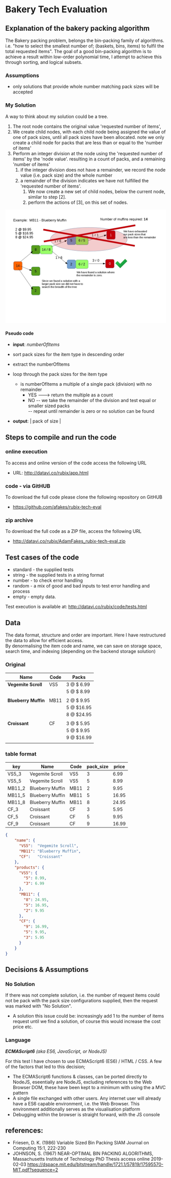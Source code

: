 
# Bakery Tech Evaluation

## Explanation of the bakery packing algorithm 
The Bakery packing problem, belongs the bin-packing family of algorithms. i.e. "how to select the smallest number of; (baskets, bins, items) to fulfil the total requested items". The goal of a good bin-packing algorithm is to achieve a result within low-order  polynomial time, I attempt to achieve this through sorting, and logical subsets. 

### Assumptions
 - only solutions that provide whole number matching pack sizes will be accepted  

### My Solution
A way to think about my solution could be a tree. 
 1. The root node contains the original value 'requested number of items', 
 1. We create child nodes,  with each child node being assigned the value of one of pack sizes, until all pack sizes have been allocated. note we only create a child node for packs that are less than or equal to the 'number of items'  
 1. Perform an integer division at the node using the 'requested number of items' by the 'node value'. resulting in a count of packs, and a remaining 'number of items'
    1. if the integer division does not have a remainder, we record the node value (i.e. pack size) and the whole number
    1. a remainder of the division indicates we have not fulfilled the 'requested number of items'.  
        1. We now create a new set of child nodes, below the current node, similar to step [2].  
        1. perform the actions of [3], on this set of nodes.


![visual representation of algorithm](doc/images/diagrams.jpg?raw=true "visual representation of algorithm")

#### Pseudo code

  - **input**: _numberOfItems_

  - sort pack sizes for the item type in descending order 
  - extract the numberOfItems
  - loop through the pack sizes for the item type  
    - is numberOfItems a multiple of a single pack (division) with no remainder
      - YES ---> return the multiple as a count 
      - NO 
        -- we take the remainder of the division and test equal or smaller sized packs             
        -- repeat until remainder is zero or no solution can be found 

  - **output**: | pack of size |


## Steps to compile and run the code  

### online execution
To access and online version of the code access the following URL
 - URL: http://datavi.co/rubix/app.html 

### code - via GitHUB
To download the full code please clone the following repository on GitHUB 
 - https://github.com/afakes/rubix-tech-eval 

### zip archive  
To download the full code as a ZIP file, access the following URL
 - http://datavi.co/rubix/AdamFakes_rubix-tech-eval.zip 




## Test cases of the code
 
 - standard - the supplied tests
 - string   - the supplied tests in a string format
 - number   - to check error handling 
 - random   - a mix of good and bad inputs to test error handling and process
 - empty    - empty data. 

Test execution is available at: http://datavi.co/rubix/code/tests.html 




## Data 
The data format, structure and order are important. Here I have restructured the data to allow for efficient access.  
By denormalising the item code and name, we can save on storage space, search time, and indexing (depending on the backend storage solution) 
 
### Original 

|  Name                | Code | Packs      |
| -------------------- | ---- | ---------- | 
| **Vegemite Scroll**  | VS5  | 3 @ $ 6.99 | 
|                      |      | 5 @ $ 8.99 |
|                      |      |            |
| **Blueberry Muffin** | MB11 | 2 @ $ 9.95 |  
|                      |      | 5 @ $16.95 |  
|                      |      | 8 @ $24.95 | 
|                      |      |            |
| **Croissant**        | CF   | 3 @ $ 5.95 |  
|                      |      | 5 @ $ 9.95 |  
|                      |      | 9 @ $16.99 | 
|                      |      |            |

### table format 

| key   |  Name                | Code | pack_size  | price |
| ----- | -------------------- | ---- | ---------- | ----- | 
| VS5_3 | Vegemite Scroll      | VS5  | 3          |  6.99 | 
| VS5_5 | Vegemite Scroll      | VS5  | 5          |  8.99 |
| MB11_2| Blueberry Muffin     | MB11 | 2          |  9.95 |  
| MB11_5| Blueberry Muffin     | MB11 | 5          | 16.95 |  
| MB11_8| Blueberry Muffin     | MB11 | 8          | 24.95 | 
| CF_3  | Croissant            | CF   | 3          |  5.95 |  
| CF_5  | Croissant            | CF   | 5          |  9.95 |  
| CF_9  | Croissant            | CF   | 9          | 16.99 | 


```json
{
    "name": {
      "VS5":  "Vegemite Scroll",
      "MB11": "Blueberry Muffin",
      "CF":   "Croissant" 
    },
    "products": {
      "VS5": {
        "5": 8.99,
        "3": 6.99
      },
      "MB11": {
        "8": 24.95,
        "5": 16.95,
        "2": 9.95
      },
      "CF": {
        "9": 16.99,
        "5": 9.95,
        "3": 5.95
      }
    }
}
```


## Decisions & Assumptions

### No Solution
If there was not complete solution, i.e. the number of request items could not 
be pack with the pack size configurations supplied, then the request was marked with "No Solution".
 - A solution this issue could be: increasingly add 1 to the number of 
   items request until we find a solution, of course this would increase the cost price etc.



### Language
_**ECMAScript6** (aka ES6, JavaScript, or NodeJS)_

For this test I have chosen to use ECMAScript6 (ES6) / HTML / CSS. A few of the factors that led to this decision; 
 - The ECMAScript6 functions & classes, can be ported directly to NodeJS, eseentially are NodeJS, excluding references to the Web Browser DOM, these have been kept to a minimum with using the a MVC pattern   
 - A single file exchanged with other users. Any internet user will already have a ES6 capable environment, i.e. the Web Browser. This environment additionally serves as the visualisation platform
 - Debugging within the browser is straight forward, with the JS console  



## references: 
 - Friesen, D. K.  (1986) Variable Sized Bin Packing  SIAM Journal on Computing 15:1, 222-230 
 - JOHNSON, S. (1967) NEAR-OPTIMAL BIN PACKING ALGORITHMS, Massachusetts Institute of Technology PhD Thesis access online 2019-02-03 https://dspace.mit.edu/bitstream/handle/1721.1/57819/17595570-MIT.pdf?sequence=2


